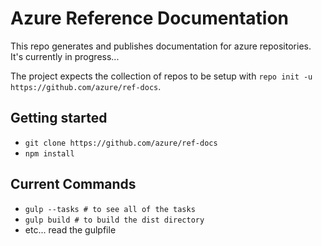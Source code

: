 # Azure Reference Documentation
This repo generates and publishes documentation for azure repositories. It's currently in progress...

The project expects the collection of repos to be setup with `repo init -u https://github.com/azure/ref-docs`. 

## Getting started
- `git clone https://github.com/azure/ref-docs`
- `npm install`

## Current Commands
- `gulp --tasks # to see all of the tasks`
- `gulp build # to build the dist directory`
- etc... read the gulpfile
